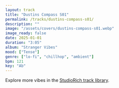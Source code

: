 ```yaml
---
layout: track
title: "Dustins Compass S01"
permalink: /tracks/dustins-compass-s01/
description: ""
image: "/assets/covers/dustins-compass-s01.webp"
image_ready: false
date: 2025-01-01
duration: "3:05"
album: "Stranger Vibes"
mood: ["Tense"]
genre: ["lo-fi", "chillhop", "ambient"]
bpm: 121
key: "Ab"
---
```


Explore more vibes in the [StudioRich track library](/tracks/).

